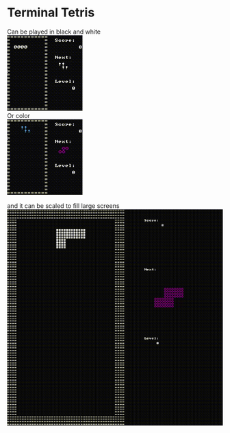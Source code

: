 # Terminal Tetris

Can be played in black and white <br />
![](https://github.com/Eroar/Terminal-Tetris/blob/main/readme_assets/short_gameplay_grayscale.gif)
<br />
Or color<br />
![](https://github.com/Eroar/Terminal-Tetris/blob/main/readme_assets/short_gameplay_color.gif)<br />

and it can be scaled to fill large screens<br />
![](https://github.com/Eroar/Terminal-Tetris/blob/main/readme_assets/short_gameplay_color_scaled.gif)<br />

